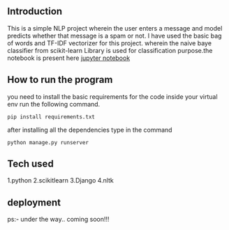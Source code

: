 
## Introduction
This is a simple NLP project wherein the user enters a message and model predicts whether that message is a spam or not. I have used the basic bag of words and TF-IDF vectorizer for this project. wherein the naive baye classifier from scikit-learn Library is used for classification purpose.the notebook is present here 
[jupyter notebook](https://github.com/apurv100/spam_message_detector/blob/master/SMS_Spam_Detection.ipynb)
## How to run the program
you need to install the basic requirements for the code inside your virtual env run the following command.
```
pip install requirements.txt
```
after installing all the dependencies type in the command
```
python manage.py runserver
```
## Tech used
1.python
2.scikitlearn
3.Django
4.nltk
## deployment
ps:- under the way.. coming soon!!!
